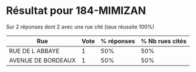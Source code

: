 # Résultat pour 184-MIMIZAN

Sur 2 réponses dont 2 avec une rue cité (taux réussite 100%)

| Rue | Vote | % réponses | % Nb rues cités|
|-----|------|------------|----------------|
| RUE DE L ABBAYE | 1 | 50% | 50%|
| AVENUE DE BORDEAUX | 1 | 50% | 50%|
